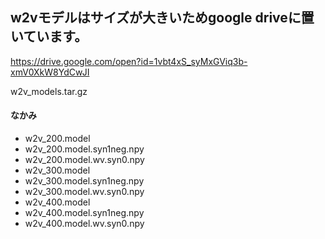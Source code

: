 ## w2vモデルはサイズが大きいためgoogle driveに置いています。

https://drive.google.com/open?id=1vbt4xS_syMxGViq3b-xmV0XkW8YdCwJI

w2v_models.tar.gz

#### なかみ
- w2v_200.model
- w2v_200.model.syn1neg.npy
- w2v_200.model.wv.syn0.npy
- w2v_300.model
- w2v_300.model.syn1neg.npy
- w2v_300.model.wv.syn0.npy
- w2v_400.model
- w2v_400.model.syn1neg.npy
- w2v_400.model.wv.syn0.npy
